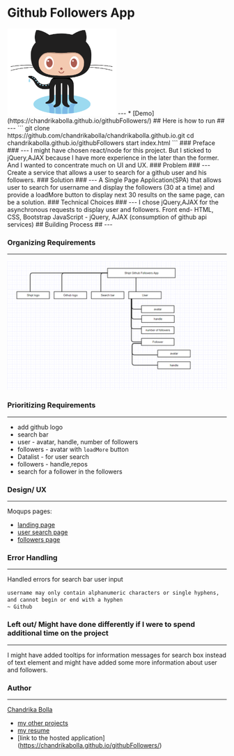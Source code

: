 # Github Followers App #


<img src="./images/Octocat.png" width="250" height="200" >
---
* [Demo](https://chandrikabolla.github.io/githubFollowers/)
## Here is how to run ##
---
```
git clone https://github.com/chandrikabolla/chandrikabolla.github.io.git
cd chandrikabolla.github.io/githubFollowers
start index.html
```
### Preface ###
---
I might have chosen react/node for this project. But I sticked to jQuery,AJAX because I have more experience in the later than the former. And I wanted to concentrate much on UI and UX.
### Problem ###
---
Create a service that allows a user to search for a github user and his followers.
### Solution ###
---
A Single Page Application(SPA) that allows user to search for username and display the followers (30 at a time) and provide a loadMore button to display next 30 results on the same page, can be a solution.
### Technical Choices ###
---
I chose jQuery,AJAX for the asynchronous requests to display user and followers. 
Front end- HTML, CSS, Bootstrap
JavaScript - jQuery, AJAX (consumption of github api services)
## Building Process ##
---

### Organizing Requirements ###
---
![](images/architectureDiagram.png)
### Prioritizing Requirements ###
---
* add github logo
* search bar
* user - avatar, handle, number of followers
* followers - avatar with ```loadMore``` button
* Datalist - for user search
* followers - handle,repos
* search for a follower in the followers
### Design/ UX
---
Moqups pages:
* [landing page](https://app.moqups.com/chandrika_bolla/4QJDox0Jis/view/page/ab00408de?ui=0)
* [user search page](https://app.moqups.com/chandrika_bolla/4QJDox0Jis/view/page/a18658d61?ui=0)
* [followers page](https://app.moqups.com/chandrika_bolla/4QJDox0Jis/view/page/aa9df7b72?ui=0)
### Error Handling ###
---
Handled errors for search bar user input 
```
username may only contain alphanumeric characters or single hyphens, and cannot begin or end with a hyphen
~ Github 
```
### Left out/ Might have done differently if I were to spend additional time on the project ###
---
I might have added tooltips for information messages for search box instead of text element and might have added some more information about user and followers.
### Author ###
---
[Chandrika Bolla](https://www.linkedin.com/in/chandrika-bolla999/)
- [my other projects](https://github.com/chandrikabolla)
- [my resume](https://drive.google.com/file/d/0ByraOD5PHd9GLVVtRnBfR0hGcG8/view?usp=sharing)
- [link to the hosted application] (https://chandrikabolla.github.io/githubFollowers/)
